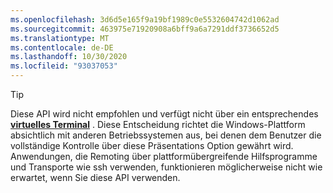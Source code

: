 ```yaml
---
ms.openlocfilehash: 3d6d5e165f9a19bf1989c0e5532604742d1062ad
ms.sourcegitcommit: 463975e71920908a6bff9a6a7291ddf3736652d5
ms.translationtype: MT
ms.contentlocale: de-DE
ms.lasthandoff: 10/30/2020
ms.locfileid: "93037053"
---
```

> [!TIP]
> Diese API wird nicht empfohlen und verfügt nicht über ein entsprechendes **[virtuelles Terminal](../console-virtual-terminal-sequences.md)** . Diese Entscheidung richtet die Windows-Plattform absichtlich mit anderen Betriebssystemen aus, bei denen dem Benutzer die vollständige Kontrolle über diese Präsentations Option gewährt wird. Anwendungen, die Remoting über plattformübergreifende Hilfsprogramme und Transporte wie ssh verwenden, funktionieren möglicherweise nicht wie erwartet, wenn Sie diese API verwenden.
